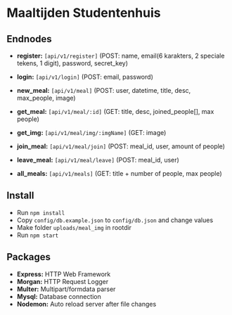 # Maaltijden Studentenhuis
## Endnodes

- **register:** `[api/v1/register]` (POST: name, email(6 karakters, 2 speciale tekens, 1 digit), password, secret_key)
- **login:** `[api/v1/login]` (POST: email, password)


- **new_meal:** `[api/v1/meal]` (POST: user, datetime, title, desc, max_people, image) 
- **get_meal:** `[api/v1/meal/:id]` (GET: title, desc, joined_people[], max people) 
- **get_img:** `[api/v1/meal/img/:imgName]` (GET: image)
- **join_meal:** `[api/v1/meal/join]` (POST: meal_id, user, amount of people)
- **leave_meal:** `[api/v1/meal/leave]` (POST: meal_id, user)
- **all_meals:** `[api/v1/meals]` (GET: title + number of people, max people)

## Install
- Run `npm install`
- Copy `config/db.example.json` to `config/db.json` and change values
- Make folder `uploads/meal_img` in rootdir
- Run `npm start`

## Packages

- **Express:** HTTP Web Framework
- **Morgan:** HTTP Request Logger
- **Multer:** Multipart/formdata parser
- **Mysql:** Database connection
- **Nodemon:** Auto reload server after file changes
